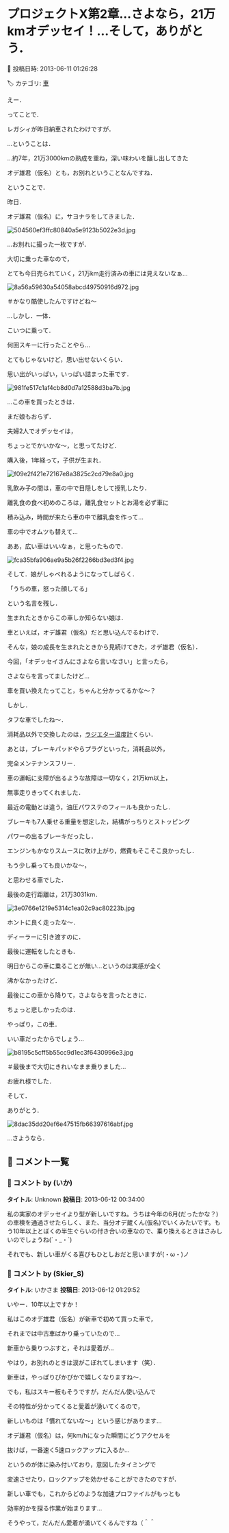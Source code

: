 # プロジェクトX第2章…さよなら，21万kmオデッセイ！…そして，ありがとう．

📅 投稿日時: 2013-06-11 01:26:28

🏷️ カテゴリ: [車](cba0e8330b3f2ded7c1addfacc75d4547.md)

えー．


ってことで．





レガシィが昨日納車されたわけですが．


…ということは．





…約7年，21万3000kmの熟成を重ね，深い味わいを醸し出してきた


オデ雄君（仮名）とも，お別れということなんですね．





ということで．


昨日．


オデ雄君（仮名）に，サヨナラをしてきました．




![504560ef3ffc80840a5e9123b5022e3d.jpg](images/504560ef3ffc80840a5e9123b5022e3d.jpg)




…お別れに撮った一枚ですが．


大切に乗った車なので，


とても今日売られていく，21万km走行済みの車には見えないなぁ…




![8a56a59630a54058abcd49750916d972.jpg](images/8a56a59630a54058abcd49750916d972.jpg)




＃かなり酷使したんですけどね～





…しかし．一体．


こいつに乗って．


何回スキーに行ったことやら…


とてもじゃないけど，思い出せないくらい．


思い出がいっぱい，いっぱい詰まった車です．




![981fe517c1af4cb8d0d7a12588d3ba7b.jpg](images/981fe517c1af4cb8d0d7a12588d3ba7b.jpg)







…この車を買ったときは．


まだ娘もおらず．


夫婦2人でオデッセイは，


ちょっとでかいかな～，と思ってたけど．





購入後，1年経って，子供が生まれ．




![f09e2f421e72167e8a3825c2cd79e8a0.jpg](images/f09e2f421e72167e8a3825c2cd79e8a0.jpg)




乳飲み子の間は，車の中で目隠しをして授乳したり．


離乳食の食べ初めのころは，離乳食セットとお湯を必ず車に


積み込み，時間が来たら車の中で離乳食を作って…


車の中でオムツも替えて…


ああ，広い車はいいなぁ，と思ったもので．




![fca35bfa906ae9a5b26f2266bd3ed3f4.jpg](images/fca35bfa906ae9a5b26f2266bd3ed3f4.jpg)







そして．娘がしゃべれるようになってしばらく．


「うちの車，怒った顔してる」


という名言を残し．





生まれたときからこの車しか知らない娘は．


車といえば，オデ雄君（仮名）だと思い込んでるわけで．





そんな，娘の成長を生まれたときから見続けてきた，オデ雄君（仮名）．


今回，「オデッセイさんにさよなら言いなさい」と言ったら，


さよならを言ってましたけど…


車を買い換えたってこと，ちゃんと分かってるかな～？





しかし．


タフな車でしたね～．


消耗品以外で交換したのは，[ラジエター温度計](d20120301.md)くらい．


あとは，ブレーキパッドやらプラグといった，消耗品以外，


完全メンテナンスフリー．


車の運転に支障が出るような故障は一切なく，21万km以上，


無事走りきってくれました．


最近の電動とは違う，油圧パワステのフィールも良かったし．


ブレーキも7人乗せる重量を想定した，結構がっちりとストッピング


パワーの出るブレーキだったし．


エンジンもかなりスムースに吹け上がり，燃費もそこそこ良かったし．


もう少し乗っても良いかな～，


と思わせる車でした．





最後の走行距離は，21万3031km．




![3e0766e1219e5314c1ea02c9ac80223b.jpg](images/3e0766e1219e5314c1ea02c9ac80223b.jpg)




ホントに良く走ったな～．


ディーラーに引き渡すのに．


最後に運転をしたときも．


明日からこの車に乗ることが無い…というのは実感が全く


沸かなかったけど．





最後にこの車から降りて，さよならを言ったときに．


ちょっと悲しかったのは．


やっぱり，この車．


いい車だったからでしょう…




![b8195c5cff5b55cc9d1ec3f6430996e3.jpg](images/b8195c5cff5b55cc9d1ec3f6430996e3.jpg)




＃最後まで大切にきれいなまま乗りました…





お疲れ様でした．


そして．


ありがとう．




![8dac35dd20ef6e47515fb66397616abf.jpg](images/8dac35dd20ef6e47515fb66397616abf.jpg)




…さようなら．

## 💬 コメント一覧

### 💬 コメント by (いか)
**タイトル**: Unknown
**投稿日**: 2013-06-12 00:34:00

私の実家のオデッセイより型が新しいですね。うちは今年の6月(だったかな？)の車検を通過させたらしく、また、当分オデ蔵くん(仮名)でいくみたいです。もう10年以上とぼくの半生ぐらいの付き合いの車なので、乗り換えるときはさみしいのでしょうね(´・_・`)

それでも、新しい車がくる喜びもひとしおだと思いますが(・ω・)ノ

### 💬 コメント by (Skier_S)
**タイトル**: いかさま
**投稿日**: 2013-06-12 01:29:52

いやー．10年以上ですか！

私はこのオデ雄君（仮名）が新車で初めて買った車で，

それまでは中古車ばかり乗っていたので…

新車から乗りつぶすと，それは愛着が…

やはり，お別れのときは涙がこぼれてしまいます（笑）．



新車は，やっぱりぴかぴかで嬉しくなりますね～．

でも，私はスキー板もそうですが，だんだん使い込んで

その特性が分かってくると愛着が湧いてくるので，

新しいものは「慣れてないな～」という感じがあります…



オデ雄君（仮名）は，何km/hになった瞬間にどうアクセルを

抜けば，一番速く5速ロックアップに入るか…

というのが体に染み付いており，意図したタイミングで

変速させたり，ロックアップを効かせることができたのですが．

新しい車でも，これからどのような加速プロファイルがもっとも

効率的かを探る作業が始まります…

そうやって，だんだん愛着が湧いてくるんですね（＾＾

